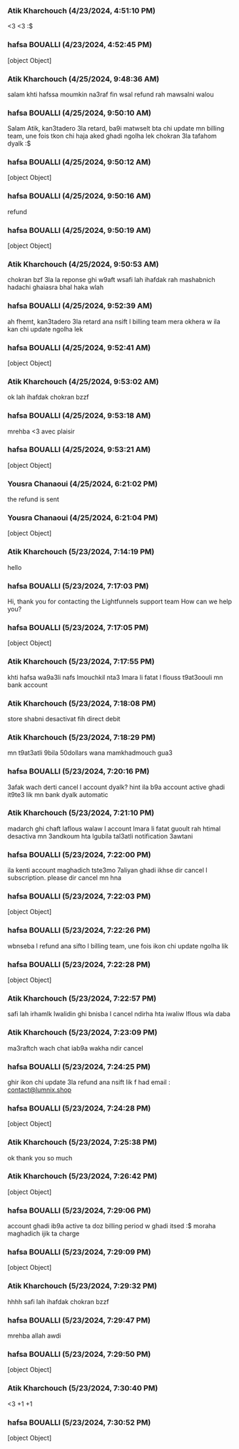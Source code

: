 ### Atik Kharchouch (4/23/2024, 4:51:10 PM)

<3 <3 :$

### hafsa BOUALLI (4/23/2024, 4:52:45 PM)

[object Object]

### Atik Kharchouch (4/25/2024, 9:48:36 AM)

salam khti hafssa moumkin na3raf fin wsal refund rah mawsalni walou

### hafsa BOUALLI (4/25/2024, 9:50:10 AM)

Salam Atik, 
kan3tadero 3la retard, ba9i matwselt bta chi update mn billing team, une fois tkon chi haja aked ghadi ngolha lek 
chokran 3la tafahom dyalk :$

### hafsa BOUALLI (4/25/2024, 9:50:12 AM)

[object Object]

### hafsa BOUALLI (4/25/2024, 9:50:16 AM)

refund

### hafsa BOUALLI (4/25/2024, 9:50:19 AM)

[object Object]

### Atik Kharchouch (4/25/2024, 9:50:53 AM)

chokran bzf 3la la reponse ghi w9aft wsafi lah ihafdak rah mashabnich hadachi ghaiasra bhal haka wlah

### hafsa BOUALLI (4/25/2024, 9:52:39 AM)

ah fhemt, kan3tadero 3la retard  ana nsift l billing team mera okhera w ila kan chi update ngolha lek

### hafsa BOUALLI (4/25/2024, 9:52:41 AM)

[object Object]

### Atik Kharchouch (4/25/2024, 9:53:02 AM)

ok lah ihafdak chokran bzzf

### hafsa BOUALLI (4/25/2024, 9:53:18 AM)

mrehba <3 avec plaisir

### hafsa BOUALLI (4/25/2024, 9:53:21 AM)

[object Object]

### Yousra Chanaoui (4/25/2024, 6:21:02 PM)

the refund is sent

### Yousra Chanaoui (4/25/2024, 6:21:04 PM)

[object Object]

### Atik Kharchouch (5/23/2024, 7:14:19 PM)

hello

### hafsa BOUALLI (5/23/2024, 7:17:03 PM)

Hi, thank you for contacting the Lightfunnels support team
How can we help you?

### hafsa BOUALLI (5/23/2024, 7:17:05 PM)

[object Object]

### Atik Kharchouch (5/23/2024, 7:17:55 PM)

khti hafsa wa9a3li nafs lmouchkil nta3 lmara li fatat l flouss t9at3oouli mn bank account

### Atik Kharchouch (5/23/2024, 7:18:08 PM)

store shabni desactivat fih direct debit

### Atik Kharchouch (5/23/2024, 7:18:29 PM)

mn t9at3atli 9bila 50dollars wana mamkhadmouch gua3

### hafsa BOUALLI (5/23/2024, 7:20:16 PM)

3afak wach derti cancel l account dyalk? hint ila b9a account active  ghadi it9te3 lik mn bank dyalk automatic

### Atik Kharchouch (5/23/2024, 7:21:10 PM)

madarch ghi chaft laflous walaw l account lmara li fatat guoult rah htimal desactiva mn 3andkoum hta lgubila tal3atli notification 3awtani

### hafsa BOUALLI (5/23/2024, 7:22:00 PM)

ila kenti account maghadich tste3mo 7aliyan ghadi ikhse dir cancel l subscription. please dir cancel mn hna

### hafsa BOUALLI (5/23/2024, 7:22:03 PM)

[object Object]

### hafsa BOUALLI (5/23/2024, 7:22:26 PM)

wbnseba l refund ana sifto l billing team, une fois ikon chi update ngolha lik

### hafsa BOUALLI (5/23/2024, 7:22:28 PM)

[object Object]

### Atik Kharchouch (5/23/2024, 7:22:57 PM)

safi lah irhamlk lwalidin ghi bnisba l cancel ndirha hta iwaliw lflous wla daba

### Atik Kharchouch (5/23/2024, 7:23:09 PM)

ma3raftch wach chat iab9a wakha ndir cancel

### hafsa BOUALLI (5/23/2024, 7:24:25 PM)

ghir ikon chi update 3la refund ana nsift lik f had email : contact@lumnix.shop

### hafsa BOUALLI (5/23/2024, 7:24:28 PM)

[object Object]

### Atik Kharchouch (5/23/2024, 7:25:38 PM)

ok thank you so much

### Atik Kharchouch (5/23/2024, 7:26:42 PM)

[object Object]

### hafsa BOUALLI (5/23/2024, 7:29:06 PM)

account ghadi ib9a active ta doz billing period w ghadi itsed :$  moraha maghadich ijik ta charge

### hafsa BOUALLI (5/23/2024, 7:29:09 PM)

[object Object]

### Atik Kharchouch (5/23/2024, 7:29:32 PM)

hhhh safi lah ihafdak chokran bzzf

### hafsa BOUALLI (5/23/2024, 7:29:47 PM)

mrehba allah awdi

### hafsa BOUALLI (5/23/2024, 7:29:50 PM)

[object Object]

### Atik Kharchouch (5/23/2024, 7:30:40 PM)

<3 +1 +1

### hafsa BOUALLI (5/23/2024, 7:30:52 PM)

[object Object]
